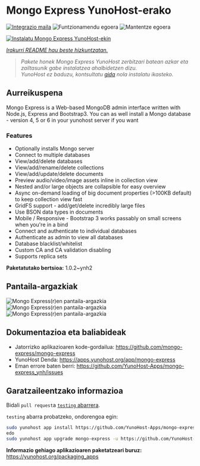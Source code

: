 <!--
Ohart ongi: README hau automatikoki sortu da <https://github.com/YunoHost/apps/tree/master/tools/readme_generator>ri esker
EZ editatu eskuz.
-->

# Mongo Express YunoHost-erako

[![Integrazio maila](https://dash.yunohost.org/integration/mongo-express.svg)](https://ci-apps.yunohost.org/ci/apps/mongo-express/) ![Funtzionamendu egoera](https://ci-apps.yunohost.org/ci/badges/mongo-express.status.svg) ![Mantentze egoera](https://ci-apps.yunohost.org/ci/badges/mongo-express.maintain.svg)

[![Instalatu Mongo Express YunoHost-ekin](https://install-app.yunohost.org/install-with-yunohost.svg)](https://install-app.yunohost.org/?app=mongo-express)

*[Irakurri README hau beste hizkuntzatan.](./ALL_README.md)*

> *Pakete honek Mongo Express YunoHost zerbitzari batean azkar eta zailtasunik gabe instalatzea ahalbidetzen dizu.*  
> *YunoHost ez baduzu, kontsultatu [gida](https://yunohost.org/install) nola instalatu ikasteko.*

## Aurreikuspena

Mongo Express is a Web-based MongoDB admin interface written with Node.js, Express and Bootstrap3.
You can as well install a Mongo database - version 4, 5 or 6 in your yunohost server if you want 

### Features
- Optionally installs Mongo server
- Connect to multiple databases
- View/add/delete databases
- View/add/rename/delete collections
- View/add/update/delete documents
- Preview audio/video/image assets inline in collection view
- Nested and/or large objects are collapsible for easy overview
- Async on-demand loading of big document properties (>100KB default) to keep collection view fast
- GridFS support - add/get/delete incredibly large files
- Use BSON data types in documents
- Mobile / Responsive - Bootstrap 3 works passably on small screens when you're in a bind
- Connect and authenticate to individual databases
- Authenticate as admin to view all databases
- Database blacklist/whitelist
- Custom CA and CA validation disabling
- Supports replica sets


**Paketatutako bertsioa:** 1.0.2~ynh2

## Pantaila-argazkiak

![Mongo Express(r)en pantaila-argazkia](./doc/screenshots/collection-view.png)
![Mongo Express(r)en pantaila-argazkia](./doc/screenshots/databases-view.png)
![Mongo Express(r)en pantaila-argazkia](./doc/screenshots/document-edit.png)

## Dokumentazioa eta baliabideak

- Jatorrizko aplikazioaren kode-gordailua: <https://github.com/mongo-express/mongo-express>
- YunoHost Denda: <https://apps.yunohost.org/app/mongo-express>
- Eman errore baten berri: <https://github.com/YunoHost-Apps/mongo-express_ynh/issues>

## Garatzaileentzako informazioa

Bidali `pull request`a [`testing` abarrera](https://github.com/YunoHost-Apps/mongo-express_ynh/tree/testing).

`testing` abarra probatzeko, ondorengoa egin:

```bash
sudo yunohost app install https://github.com/YunoHost-Apps/mongo-express_ynh/tree/testing --debug
edo
sudo yunohost app upgrade mongo-express -u https://github.com/YunoHost-Apps/mongo-express_ynh/tree/testing --debug
```

**Informazio gehiago aplikazioaren paketatzeari buruz:** <https://yunohost.org/packaging_apps>
